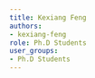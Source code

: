 ```yaml
---
title: Kexiang Feng
authors:
- kexiang-feng
role: Ph.D Students
user_groups:
- Ph.D Students
---
```

